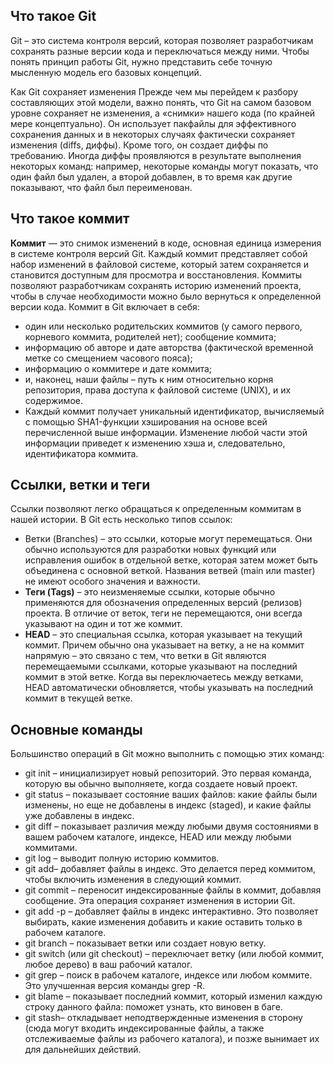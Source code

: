 ## Что такое Git
Git – это система контроля версий, которая позволяет разработчикам сохранять разные версии кода и переключаться между ними. Чтобы понять принцип работы Git, нужно представить себе точную мысленную модель его базовых концепций.

Как Git сохраняет изменения
Прежде чем мы перейдем к разбору составляющих этой модели, важно понять, что Git на самом базовом уровне сохраняет не изменения, а «снимки» нашего кода (по крайней мере концептуально). Он использует пакфайлы для эффективного сохранения данных и в некоторых случаях фактически сохраняет изменения (diffs, диффы). Кроме того, он создает диффы по требованию. Иногда диффы проявляются в результате выполнения некоторых команд: например, некоторые команды могут показать, что один файл был удален, а второй добавлен, в то время как другие показывают, что файл был переименован.

## Что такое коммит
**Коммит** — это снимок изменений в коде, основная единица измерения в системе контроля версий Git. Каждый коммит представляет собой набор изменений в файловой системе, который затем сохраняется и становится доступным для просмотра и восстановления. Коммиты позволяют разработчикам сохранять историю изменений проекта, чтобы в случае необходимости можно было вернуться к определенной версии кода. Коммит в Git включает в себя:

 * один или несколько родительских коммитов (у самого первого, корневого коммита, родителей нет);
сообщение коммита;
* информацию об авторе и дате авторства (фактической временной метке со смещением часового пояса);
* информацию о коммитере и дате коммита;
* и, наконец, наши файлы – путь к ним относительно корня репозитория, права доступа к файловой системе (UNIX), и их содержимое.
* Каждый коммит получает уникальный идентификатор, вычисляемый с помощью SHA1-функции хэширования на основе всей перечисленной выше информации. Изменение любой части этой информации приведет к изменению хэша и, следовательно, идентификатора коммита.

## Ссылки, ветки и теги
 Ссылки позволяют легко обращаться к определенным коммитам в нашей истории. В Git есть несколько типов ссылок:

* Ветки (Branches) – это ссылки, которые могут перемещаться. Они обычно используются для разработки новых функций или исправления ошибок в отдельной ветке, которая затем может быть объединена с основной веткой. Названия ветвей (main или master) не имеют особого значения и важности.
* **Теги (Tags)** – это неизменяемые ссылки, которые обычно применяются для обозначения определенных версий (релизов) проекта. В отличие от веток, теги не перемещаются, они всегда указывают на один и тот же коммит.
* **HEAD** – это специальная ссылка, которая указывает на текущий коммит. Причем обычно она указывает на ветку, а не на коммит напрямую – это связано с тем, что ветки в Git являются перемещаемыми ссылками, которые указывают на последний коммит в этой ветке. Когда вы переключаетесь между ветками, HEAD автоматически обновляется, чтобы указывать на последний коммит в текущей ветке.

## Основные команды
Большинство операций в Git можно выполнить с помощью этих команд:

* git init – инициализирует новый репозиторий. Это первая команда, которую вы обычно выполняете, когда создаете новый проект.
* git status – показывает состояние ваших файлов: какие файлы были изменены, но еще не добавлены в индекс (staged), и какие файлы уже добавлены в индекс.
* git diff – показывает различия между любыми двумя состояниями в вашем рабочем каталоге, индексе, HEAD или между любыми коммитами.
* git log – выводит полную историю коммитов.
* git add– добавляет файлы в индекс. Это делается перед коммитом, чтобы включить изменения в следующий коммит.
* git commit – переносит индексированные файлы в коммит, добавляя сообщение. Эта операция сохраняет изменения в истории Git.
* git add -p – добавляет файлы в индекс интерактивно. Это позволяет выбирать, какие изменения добавить и какие оставить только в рабочем каталоге.
* git branch – показывает ветки или создает новую ветку.
* git switch (или git checkout) – переключает ветку (или любой коммит, любое дерево) в ваш рабочий каталог.
* git grep – поиск в рабочем каталоге, индексе или любом коммите. Это улучшенная версия команды grep -R.
* git blame – показывает последний коммит, который изменил каждую строку данного файла: поможет узнать, кто виновен в баге.
* git stash– откладывает неподтвержденные изменения в сторону (сюда могут входить индексированные файлы, а также отслеживаемые файлы из рабочего каталога), и позже вынимает их для дальнейших действий.